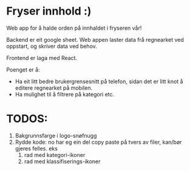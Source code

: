 # Fryser innhold :)

Web app for å halde orden på innhaldet i fryseren vår!

Backend er eit google sheet. Web appen laster data frå regnearket ved oppstart, og skriver data ved behov.

Frontend er laga med React.

Poenget er å:
- Ha eit litt bedre brukergrensesnitt på telefon, sidan det er litt knot å editere regnearket på mobilen.
- Ha mulighet til å filtrere på kategori etc.

# TODOS:

1. Bakgrunnsfarge i logo-snøfnugg
2. Rydde kode: no har eg ein del copy paste på tvers av filer, kan/bør gjeres felles. eks
    1. rad med kategori-ikoner
    2. rad med klassifiserings-ikoner
